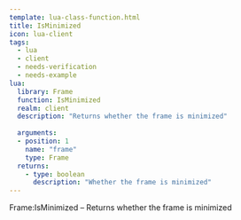 ```yaml
---
template: lua-class-function.html
title: IsMinimized
icon: lua-client
tags:
  - lua
  - client
  - needs-verification
  - needs-example
lua:
  library: Frame
  function: IsMinimized
  realm: client
  description: "Returns whether the frame is minimized"
  
  arguments:
  - position: 1
    name: "frame"
    type: Frame
  returns:
    - type: boolean
      description: "Whether the frame is minimized"
---
```


<div class="lua__search__keywords">
Frame:IsMinimized &#x2013; Returns whether the frame is minimized
</div>
